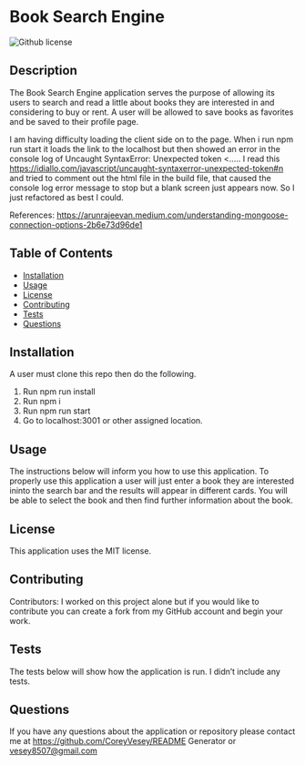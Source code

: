  # Book Search Engine
          
  ![Github license]()

  ## Description
  The Book Search Engine application serves the purpose of allowing its users to search and read a little about books they are interested in and considering to buy or rent. A user will be allowed to save books as favorites and be saved to their profile page. 

  I am having difficulty loading the client side on to the page. When i run npm run start it loads the link to the localhost but then showed an error in the console log of
   Uncaught SyntaxError: Unexpected token <..... I read this https://idiallo.com/javascript/uncaught-syntaxerror-unexpected-token#n and tried to comment out the html file in the build file, that caused the console log error message to stop but a blank screen just appears now. So I just refactored as best I could.

   References:
   https://arunrajeevan.medium.com/understanding-mongoose-connection-options-2b6e73d96de1 
   

## Table of Contents
  * [Installation](#installation)
  * [Usage](#usage)
  * [License](#license)
  * [Contributing](#contributing)
  * [Tests](#tests)
  * [Questions](#questions)
          
## Installation
  A user must clone this repo then do the following.
  1. Run npm run install
  2. Run npm i
  3. Run npm run start 
  4. Go to localhost:3001 or other assigned location.

## Usage
  The instructions below will inform you how to use this application.
  To properly use this application a user will just enter a book they are interested ininto the search bar and the results will appear in different cards. You will be able to select the book and then find further information about the book. 

## License
  This application uses the MIT license.

## Contributing
  Contributors: 
  I worked on this project alone but if you would like to contribute you can create a fork from my GitHub account and begin your work.

## Tests
  The tests below will show how the application is run.
  I didn’t include any tests.

## Questions
  If you have any questions about the application or repository please contact me at 
  https://github.com/CoreyVesey/README Generator or
  vesey8507@gmail.com

